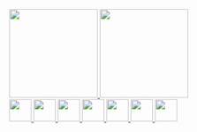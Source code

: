 <div>
<a href="https://github.com/seu-usuário-aqui">
<img loading="lazy" height="160em" src="https://github-readme-stats.vercel.app/api/top-langs/?username=w4terbomb&layout=compact&langs_count=7&theme=dracula"/>
<img loading="lazy" height="160em" src="https://github-readme-stats.vercel.app/api/?username=w4terbomb&show_icons=true&theme=dracula&include_all_commits=true&count_private=true"/>
</div>

<div>
          <img loading="lazy" src="https://cdn.jsdelivr.net/gh/devicons/devicon/icons/java/java-original.svg" width="40" height="40"/> 
          <img loading="lazy" src="https://cdn.jsdelivr.net/gh/devicons/devicon/icons/linux/linux-original.svg" width="40" height="40"/>
          <img loading="lazy" src="https://cdn.jsdelivr.net/gh/devicons/devicon/icons/php/php-original.svg" width="40" height="40"/>
          <img loading="lazy"src="https://cdn.jsdelivr.net/gh/devicons/devicon/icons/python/python-original.svg" width="40" height="40"/>
          <img loading="lazy" src="https://cdn.jsdelivr.net/gh/devicons/devicon/icons/mysql/mysql-original.svg" width="40" height="40"/>
          <img loading="lazy" src="https://cdn.jsdelivr.net/gh/devicons/devicon/icons/postgresql/postgresql-original.svg" width="40" height="40"/>
          <img loading="lazy" src="https://cdn.jsdelivr.net/gh/devicons/devicon/icons/css3/css3-original.svg" width="40" height="40"/>          
</div>

          
